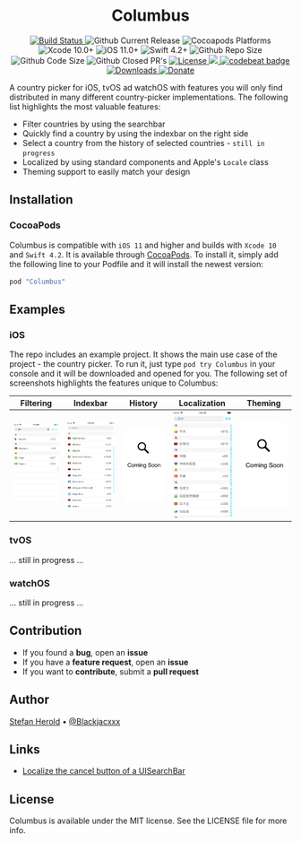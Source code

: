 <!-- <p align="center">
<img src="./icon.png" alt="Columbus" height="128" width="128">
</p> -->

<h1 align="center">Columbus</h1>

<p align="center">
  <a href="https://app.bitrise.io/build/ddeb8a6c0cf9a616">
    <img alt="Build Status" src="https://app.bitrise.io/app/f12f3f1a861800f0/status.svg?token=yxLmeCg3EaFOFnZKhbHGrQ&branch=develop"/>
  </a>
  <img alt="Github Current Release" src="https://img.shields.io/github/release/blackjacx/Columbus.svg" /> 
  <img alt="Cocoapods Platforms" src="https://img.shields.io/cocoapods/p/Columbus.svg"/>
  <img alt="Xcode 10.0+" src="https://img.shields.io/badge/Xcode-10.0%2B-blue.svg"/>
  <img alt="iOS 11.0+" src="https://img.shields.io/badge/iOS-11.0%2B-blue.svg"/>
  <img alt="Swift 4.2+" src="https://img.shields.io/badge/Swift-4.2%2B-orange.svg"/>
  <img alt="Github Repo Size" src="https://img.shields.io/github/repo-size/blackjacx/Columbus.svg" />
  <img alt="Github Code Size" src="https://img.shields.io/github/languages/code-size/blackjacx/Columbus.svg" />
  <img alt="Github Closed PR's" src="https://img.shields.io/github/issues-pr-closed/blackjacx/Columbus.svg" />
  <!-- <a href="https://github.com/Carthage/Carthage">
    <img alt="Carthage compatible" src="https://img.shields.io/badge/Carthage-Compatible-brightgreen.svg?style=flat"/>
  </a> -->
  <a href="https://github.com/Blackjacx/Columbus/blob/develop/LICENSE?raw=true">
    <img alt="License" src="https://img.shields.io/cocoapods/l/Columbus.svg?style=flat"/>
  </a>
  <a href="https://codecov.io/gh/Blackjacx/Columbus">
    <img src="https://codecov.io/gh/Blackjacx/Columbus/branch/develop/graph/badge.svg" />
  </a>
  <a href="https://codebeat.co/projects/github-com-blackjacx-columbus-develop">
    <img alt="codebeat badge" src="https://codebeat.co/badges/fe69c0cf-173d-405d-8072-006504cff51e" />
  </a>
  <a href="https://cocoapods.org/pods/Columbus">
    <img alt="Downloads" src="https://img.shields.io/cocoapods/dt/Columbus.svg?maxAge=3600&style=flat" />
  </a>
  <a href="https://www.paypal.me/STHEROLD">
    <img alt="Donate" src="https://img.shields.io/badge/Donate-PayPal-blue.svg"/>
  </a>
</p>

A country picker for iOS, tvOS ad watchOS with features you will only find distributed in many different country-picker implementations. The following list highlights the most valuable features:
- Filter countries by using the searchbar
- Quickly find a country by using the indexbar on the right side
- Select a country from the history of selected countries - `still in progress`
- Localized by using standard components and Apple's `Locale` class
- Theming support to easily match your design

## Installation

### CocoaPods

Columbus is compatible with `iOS 11` and higher and builds with `Xcode 10` and `Swift 4.2`. It is available through [CocoaPods](https://cocoapods.org/pods/Columbus). To install it, simply add the following line to your Podfile and it will install the newest version:

```ruby
pod "Columbus"
```

## Examples

### iOS

The repo includes an example project. It shows the main use case of the project - the country picker. To run it, just type `pod try Columbus` in your console and it will be downloaded and opened for you. The following set of screenshots highlights the features unique to Columbus:

Filtering|Indexbar|History|Localization|Theming
--- | --- | --- | --- | ---
![Searchbar](./github/assets/searchbar.png)|![Indexbar](./github/assets/indexbar.png)|![History](./github/assets/history.png)|![Localization](./github/assets/localization.png)|![Theming](./github/assets/theming.png) 


### tvOS
... still in progress ...

### watchOS
... still in progress ...

## Contribution

- If you found a **bug**, open an **issue**
- If you have a **feature request**, open an **issue**
- If you want to **contribute**, submit a **pull request**

## Author

[Stefan Herold](mailto:stefan.herold@gmail.com) • [@Blackjacxxx](https://twitter.com/Blackjacxxx)

## Links

- [Localize the cancel button of a UISearchBar](https://stackoverflow.com/questions/12031942/uisearchbar-cancel-button-change-language-of-word-cancel-in-uisearchdisplaycon)

## License

Columbus is available under the MIT license. See the LICENSE file for more info.
